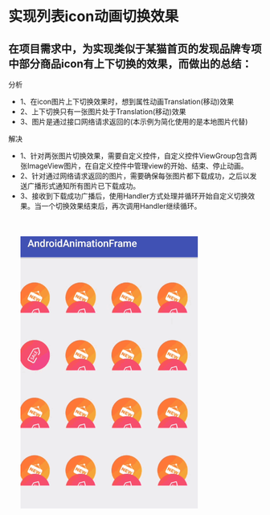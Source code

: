 实现列表icon动画切换效果
====
在项目需求中，为实现类似于某猫首页的发现品牌专项中部分商品icon有上下切换的效果，而做出的总结：<br>
---
分析<br>
* 1、在icon图片上下切换效果时，想到属性动画Translation(移动)效果<br>
* 2、上下切换只有一张图片处于Translation(移动)效果<br>
* 3、图片是通过接口网络请求返回的(本示例为简化使用的是本地图片代替)<br>

解决<br>
* 1、针对两张图片切换效果，需要自定义控件，自定义控件ViewGroup包含两张ImageView图片，在自定义控件中管理view的开始、结束、停止动画。<br>
* 2、针对通过网络请求返回的图片，需要确保每张图片都下载成功，之后以发送广播形式通知所有图片已下载成功。<br>
* 3、接收到下载成功广播后，使用Handler方式处理并循环开始自定义切换效果。当一个切换效果结束后，再次调用Handler继续循环。<br><br><br><br>
![gif](https://github.com/SearchSunny/AndroidAnimationFrame/blob/master/app/src/main/gif/icon.gif)
